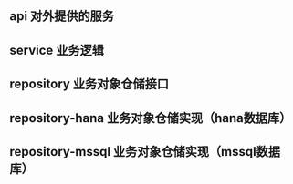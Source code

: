 ## api 对外提供的服务
## service 业务逻辑
## repository 业务对象仓储接口
## repository-hana 业务对象仓储实现（hana数据库）
## repository-mssql 业务对象仓储实现（mssql数据库）
